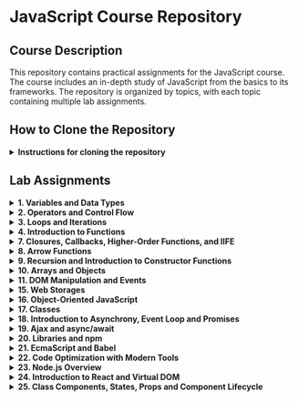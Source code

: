 # JavaScript Course Repository

## Course Description
This repository contains practical assignments for the JavaScript course. The course includes an in-depth study of JavaScript from the basics to its frameworks. The repository is organized by topics, with each topic containing multiple lab assignments.

## How to Clone the Repository
<details>
<summary><b>Instructions for cloning the repository</b></summary>

### Clone the Entire Repository
```bash
git clone https://github.com/igorpy1997/JSCourse.git
cd JSCourse
```

### Clone a Specific Folder (using sparse checkout)
```bash
# Clone repository with minimal depth
git clone --filter=blob:none --sparse https://github.com/igorpy1997/JSCourse.git
cd JSCourse

# Set up sparse-checkout for a specific folder
git sparse-checkout set variablesAndType/typesList

# Update from remote repository
git pull origin main
```
</details>

## Lab Assignments

<details>
<summary><b>1. Variables and Data Types</b></summary>

First topic covering JavaScript variables and data types fundamentals.

### typesList
- Create a repository with an index.html file
- Add a small script that displays all known data types in the console using the typeof operator and console.log

### numbersAndStrings
- Get three lines from the user and display them in any order with a single command (template strings)

### fiveDigitParser
- Break down a five-digit number by digits and display it in the output with spaces between digits
- Example: 10369 → 1 0 3 6 9
</details>

<details>
<summary><b>2. Operators and Control Flow</b></summary>

Second topic covering JavaScript operators, conditional statements, and basic flow control.

### promptWork
- Use prompt to ask for the "user's name"
- Use alert to display "Hello, John! How are you?", where "John" is the name entered by the user

### numberCheck
Given a three-digit number provided by the user, determine:
- Are all digits the same?
- Are there any identical digits?

### userProfile
Create a script that:
- Asks the user for their birth year
- Asks them which city they live in
- Asks for their favorite sport
- When clicking OK, display a window showing:
  - Their age
  - If the user enters Kyiv, Washington, or London, show the message "You live in the capital of..." with the appropriate country
  - Otherwise, show "You live in [city]" where [city] is the entered city

### switchCaseUsage
- Rewrite given code using the switch...case construct
</details>

<details>
<summary><b>3. Loops and Iterations</b></summary>

Third topic covering JavaScript loops, iterations, and number processing.

### numberOutput
- Display numbers from 20 to 30 with a step of 0.5 (20, 20.5, 21, 21.5, ...)

### currencyCalculation
- One dollar costs 26 hryvnias. Display data with the calculated value of 10, 20, 30... 100 dollars

### findNumbers
- Given a whole number N (entered via prompt), display all whole numbers from 1 to 100 whose square does not exceed N

### isPrimeNumber
- Given a whole number (entered via prompt), determine if it is prime (a prime number is greater than 1 and has no divisors other than 1 and itself)
</details>

<details>
<summary><b>4. Introduction to Functions</b></summary>

Fourth topic covering the basics of JavaScript functions, function parameters, and return values.

### symbolRemover
- Create a function that removes a specified number of characters from a string
- The function should take two parameters: the original string and the number of characters to remove
- Return the modified string with the specified number of characters removed

### averageCalculator
- Create a function that calculates the arithmetic mean
- The function should accept multiple numerical arguments
- Return the average value of all provided numbers

### arrayElementRemoval
- Create a function that removes a specific element from an array
- The function should take two parameters: the array and the element to be removed
- Return a new array without the specified element
</details>

<details>
<summary><b>7. Closures, Callbacks, Higher-Order Functions, and IIFE</b></summary>

Seventh topic covering advanced JavaScript functions concepts including closures, currying, callbacks, higher-order functions, and Immediately Invoked Function Expressions (IIFE).

### closure
- Create a closure function that preserves state between calls
- Demonstrate proper scoping and variable access within closures
- Show practical examples of using closures in JavaScript

### currying
- Implement function currying (transforming a function with multiple arguments into a sequence of functions with single arguments)
- Demonstrate the practical application of currying for creating reusable function components
- Show how currying can improve code organization and readability

### functionWithLoop
- Create a higher-order function that works with loops
- Implement an example of using a higher-order function to process an array of data
- Demonstrate how higher-order functions can be used to abstract iteration patterns
</details>

<details>
<summary><b>8. Arrow Functions</b></summary>

Eighth topic covering arrow functions in JavaScript, including their syntax, scope behavior, and practical applications.

### stairs
- Create a "stairs" pattern using arrow functions
- Implement a function that generates a stair pattern of a specified height
- Demonstrate the use of arrow functions for concise code implementation
</details>

<details>
<summary><b>9. Recursion and Introduction to Constructor Functions</b></summary>

Ninth topic covering recursion concepts and an introduction to constructor functions in JavaScript.

### salarySummation
- Create a recursive function to calculate the total salary from a nested structure
- Implement the solution using proper recursion techniques
- Demonstrate how recursion can elegantly solve problems with nested data structures
</details>

<details>
<summary><b>10. Arrays and Objects</b></summary>

Tenth topic covering arrays and objects in JavaScript, their properties, methods, and the Document Object Model (DOM).

### userCard
- Create a user card interface using JavaScript objects
- Implement functionality to display and manipulate user information
- Practice working with object properties and methods

### evenNumbersExtraction
- Create a function that extracts even numbers from an array
- Implement array filtering using methods like filter() or forEach()
- Return a new array containing only the even numbers

### contactBook
- Create a contact book application using objects and arrays
- Implement functionality to add, remove, and search contacts
- Practice manipulating the DOM to display and update the contact list
</details>

<details>
<summary><b>11. DOM Manipulation and Events</b></summary>

Eleventh topic covering DOM manipulation and event handling in JavaScript.

### pythagorasTable
- Create a Pythagoras multiplication table (10×10)
- The table should be dynamically generated
- Display the table on the web page

### colorChangeButton
- Create a text block and a button on the web page
- When the button is clicked, the text should change color
- On the next click, the text should return to its original color

### randomImage
- Place any images named 1.jpg, 2.jpg, 3.jpg, 4.jpg, 5.jpg, 6.jpg, 7.jpg, 8.jpg, 9.jpg in a folder
- Display a randomly selected image using Math.random()
</details>

<details>
<summary><b>15. Web Storages</b></summary>

Fifteenth topic covering client-side data storage mechanisms including localStorage, sessionStorage, and their practical applications.

### toDoList
- Create a fully functional to-do list application
- Implement task creation, editing, deletion, and completion status toggling
- Use localStorage to persist tasks between browser sessions
- Add features like task filtering (all, active, completed) and bulk operations
- Practice data serialization/deserialization and storage event handling
- Demonstrate persistent state management in web applications
</details>

<details>
<summary><b>16. Object-Oriented JavaScript</b></summary>

Sixteenth topic covering object-oriented programming concepts in JavaScript, including constructor functions, prototypes, and class-based inheritance.

### studentConstructor
Create a constructor function for a "Student" entity with the following requirements:

**Properties:**
- First name (ім'я)
- Last name (прізвище)
- Birth year (рік народження)
- Grades array (масив з оцінками)
- Attendance array (масив відвідуваності) - exactly 25 elements, initially empty

**Methods:**
- `getAge()` - returns the student's current age
- `getAverageGrade()` - calculates and returns the average grade
- `present()` - marks attendance as true for the next available slot (max 25 records)
- `absent()` - marks attendance as false for the next available slot (max 25 records)
- `summary()` - evaluates student performance:
  - If average grade > 90 AND attendance rate > 0.9 (90%): return "Молодець!"
  - If only one condition is met: return "Добре, але можна краще"
  - If both conditions fail: return "Редиска!"

**Implementation requirements:**
- Protect against overflow in the attendance array (maximum 25 records)
- Calculate attendance rate as: number of classes attended / total classes
- Create 2-3 student instances to demonstrate all methods
- Show practical usage examples of the constructor and all methods
</details>

<details>
<summary><b>17. Classes</b></summary>

Seventeenth topic covering ES6 classes in JavaScript, their syntax, differences from constructor functions, and inheritance using `extends` and `super`.

### calculator
- Create a Calculator class with basic mathematical operations
- Implement methods: add(), subtract(), multiply(), divide()

### coach
- Create a Coach class with properties: name, specialization, rating
- Add displayInfo() method to show coach information

### bankAccount
- Create a BankAccount class with balance property
- Implement methods: deposit(), withdraw(), getBalance()
- Handle basic account operations and balance management
</details>

<details>
<summary><b>18. Introduction to Asynchrony, Event Loop and Promises</b></summary>

Eighteenth topic covering asynchronous JavaScript concepts including Event Loop, Promises, private class properties, and asynchronous operations management.

### countdownTimer
- Create a countdown timer with variable start time
- Display time in MM:SS format (01:25)
- Stop timer when countdown reaches zero
- Practice with setInterval, clearInterval, and time formatting
</details>

<details>
<summary><b>19. Ajax and async/await</b></summary>

Nineteenth topic covering advanced asynchronous JavaScript including Ajax requests, async/await syntax, Promise handling, fetch API, HTTP methods, and RESTful architecture principles.

### weatherWidget
- Create a weather widget using OpenWeatherMap API
- Implement fetch requests with proper error handling
- Display current weather data with temperature, humidity, pressure
- Practice with async/await and API response processing
- Add button to update weather data and handle loading states
</details>

<details>
<summary><b>20. Libraries and npm</b></summary>

Twentieth topic covering external libraries usage, npm package manager, jQuery fundamentals, Bootstrap components, and integration of third-party tools in JavaScript projects.

### todoListJquery
- Rebuild existing ToDo list application using jQuery library
- Replace vanilla JavaScript DOM manipulation with jQuery methods
- Practice with jQuery selectors, events, and animations

### todoListModal
- Enhance ToDo list with Bootstrap modal windows
- Create modal popup that displays task details when clicked
- Integrate Bootstrap CSS framework with existing functionality
- Practice with Bootstrap components and jQuery event handling
</details>

<details>
<summary><b>21. EcmaScript and Babel</b></summary>

Twenty-first topic covering modern JavaScript features, EcmaScript standards, Babel transpiler setup, advanced object methods, optional chaining, and browser compatibility solutions.

### babelOptimization
- Optimize previous homework assignment using Babel transpiler
- Set up Babel configuration with npm for browser compatibility
- Use modern ES6+ features (destructuring, arrow functions, async/await)
- Configure Babel presets and plugins for legacy browser support
- Practice with modern JavaScript syntax while maintaining compatibility
</details>

<details>
<summary><b>22. Code Optimization with Modern Tools</b></summary>

Twenty-second topic covering build tools like Webpack and Gulp, npm package management, project configuration, loaders, plugins, and development vs production optimization.

### webpackBuild
- Create Webpack build configuration for previous project
- Implement JavaScript optimization, concatenation, and minification
- Set up SCSS to CSS compilation with minification
- Configure file watcher for automatic rebuilds
- Optional features:
  - Development server setup
  - Image optimization with image-minimizer-webpack-plugin
- Practice with webpack.config.js and build automation
</details>

<details>
<summary><b>23. Node.js Overview</b></summary>

Twenty-third topic covering Node.js fundamentals, backend development with Express, REST API implementation, and database integration.

### todoApiServer
- Create TODO list API using Node.js and Express
- Implement CRUD operations (Create, Read, Update, Delete)
- Set up CORS configuration for cross-origin requests
- Integrate MongoDB database for data persistence
- Create separate frontend folder to interact with API
- Practice with RESTful endpoints and HTTP methods
</details>

<details>
<summary><b>24. Introduction to React and Virtual DOM</b></summary>

Twenty-fourth topic covering React fundamentals, Virtual DOM concepts, JSX syntax, and component-based architecture.

### firstReactApp
- Generate your first React application using Create React App or Vite
- Create interface for SWAPI (Star Wars API) - UI only, no request logic or events
- Use Bootstrap library integration
- Add custom CSS files for additional styling if needed
</details>

<details>
<summary><b>25. Class Components, States, Props and Component Lifecycle</b></summary>

Twenty-fifth topic covering React class components, state management with setState, props handling, and component lifecycle methods.

### emojiVoting
- Create emoji voting application using class components
- Display list of emojis with click counters for each
- Add "Show Results" button that displays winning emoji based on vote count
- Store voting data in localStorage for persistence
- Include "Clear Results" button to reset all votes
- Practice with component lifecycle methods (componentDidMount, componentWillUnmount)
- Implement state management using setState method
</details>